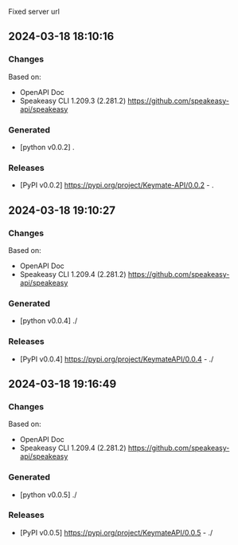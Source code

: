 Fixed server url

## 2024-03-18 18:10:16
### Changes
Based on:
- OpenAPI Doc  
- Speakeasy CLI 1.209.3 (2.281.2) https://github.com/speakeasy-api/speakeasy
### Generated
- [python v0.0.2] .
### Releases
- [PyPI v0.0.2] https://pypi.org/project/Keymate-API/0.0.2 - .


## 2024-03-18 19:10:27
### Changes
Based on:
- OpenAPI Doc  
- Speakeasy CLI 1.209.4 (2.281.2) https://github.com/speakeasy-api/speakeasy
### Generated
- [python v0.0.4] ./
### Releases
- [PyPI v0.0.4] https://pypi.org/project/KeymateAPI/0.0.4 - ./

## 2024-03-18 19:16:49
### Changes
Based on:
- OpenAPI Doc  
- Speakeasy CLI 1.209.4 (2.281.2) https://github.com/speakeasy-api/speakeasy
### Generated
- [python v0.0.5] ./
### Releases
- [PyPI v0.0.5] https://pypi.org/project/KeymateAPI/0.0.5 - ./
